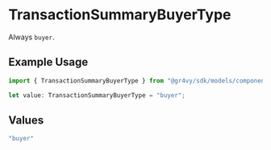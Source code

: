 # TransactionSummaryBuyerType

Always `buyer`.

## Example Usage

```typescript
import { TransactionSummaryBuyerType } from "@gr4vy/sdk/models/components";

let value: TransactionSummaryBuyerType = "buyer";
```

## Values

```typescript
"buyer"
```